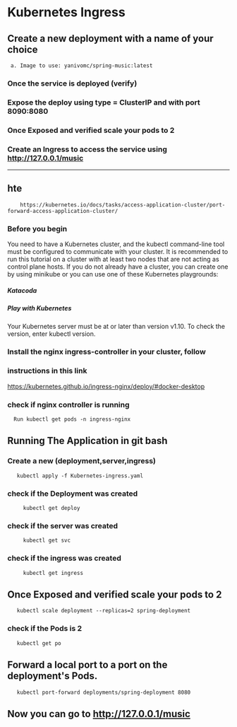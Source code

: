
# Kubernetes Ingress

## Create a new deployment with a name of your choice
     a. Image to use: yanivomc/spring-music:latest
### Once the service is deployed (verify)
### Expose the deploy using type = ClusterIP and with port 8090:8080
### Once Exposed and verified scale your pods to 2
### Create an Ingress to access the service using http://127.0.0.1/music 

-------
## hte
        https://kubernetes.io/docs/tasks/access-application-cluster/port-forward-access-application-cluster/

### Before you begin
You need to have a Kubernetes cluster, and the kubectl command-line tool must be configured to communicate with your cluster. It is recommended to run this tutorial on a         cluster with at least two nodes that are not acting as control plane hosts. If you do not already have a cluster, you can create one by using minikube or you can use one         of these Kubernetes playgrounds:
   ##### Katacoda
   ##### Play with Kubernetes
 Your Kubernetes server must be at or later than version v1.10. To check the version, enter kubectl version.
### Install the nginx ingress-controller in your cluster, follow
### instructions in this link
https://kubernetes.github.io/ingress-nginx/deploy/#docker-desktop
### check if nginx controller is running
     
      Run kubectl get pods -n ingress-nginx
## Running The Application in git bash
### Create a new (deployment,server,ingress) 
       kubectl apply -f Kubernetes-ingress.yaml 
### check if the Deployment was created
         kubectl get deploy
### check if the server was created
         kubectl get svc
### check if the ingress was created
         kubectl get ingress
## Once Exposed and verified scale your pods to 2
       kubectl scale deployment --replicas=2 spring-deployment
### check if the Pods is 2
       kubectl get po
## Forward a local port to a port on the deployment's Pods.
       kubectl port-forward deployments/spring-deployment 8080

## Now you can go to  http://127.0.0.1/music 
